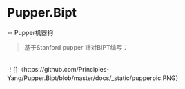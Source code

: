 # Pupper.Bipt
--
Pupper机器狗 <br>

>基于Stanford pupper
>针对BIPT编写：
<br>
！[]（https://github.com/Principles-Yang/Pupper.Bipt/blob/master/docs/_static/pupperpic.PNG）
